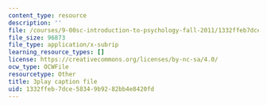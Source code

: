 ```yaml
---
content_type: resource
description: ''
file: /courses/9-00sc-introduction-to-psychology-fall-2011/1332ffeb7dce58349b9282bb4e8420fd_SjjGiqf96rI.vtt
file_size: 96873
file_type: application/x-subrip
learning_resource_types: []
license: https://creativecommons.org/licenses/by-nc-sa/4.0/
ocw_type: OCWFile
resourcetype: Other
title: 3play caption file
uid: 1332ffeb-7dce-5834-9b92-82bb4e8420fd
---
```

